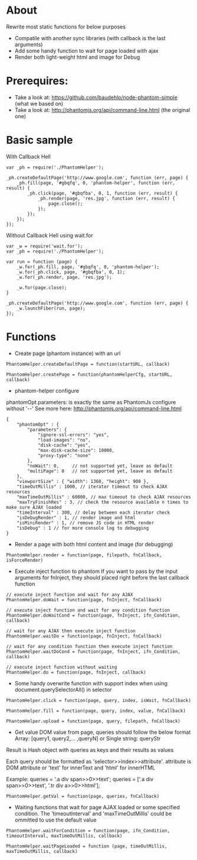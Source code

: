 # About

Rewrite most static functions for below purposes

* Compatile with another sync libraries (with callback is the last arguments)
* Add some handy function to wait for page loaded with ajax
* Render both light-weight html and image for Debug

# Prerequires: 

* Take a look at: https://github.com/baudehlo/node-phantom-simple (what we based on)
* Take a look at: http://phantomjs.org/api/command-line.html (the original one)


# Basic sample

With Callback Hell

```
var _ph = require('./PhantomHelper');

_ph.createDefaultPage('http://www.google.com', function (err, page) {
	_ph.fill(page, '#gbqfq', 0, 'phantom-helper', function (err, result) {
		_ph.click(page, '#gbqfba', 0, 1, function (err, result) { 
			_ph.render(page, 'res.jpg', function (err, result) { 
				page.close();
			});
		});
	});
});

```

Without Callback Hell using wait.for

```
var _w = require('wait.for');
var _ph = require('./PhantomHelper');

var run = function (page) {
	_w.for(_ph.fill, page, '#gbqfq', 0, 'phantom-helper');
	_w.for(_ph.click, page, '#gbqfba', 0, 1);
	_w.for(_ph.render, page, 'res.jpg');

	_w.for(page.close);
}

_ph.createDefaultPage('http://www.google.com', function (err, page) {
	_w.launchFiber(run, page);
});

```

# Functions

* Create page (phantom instance) with an url

```
PhantomHelper.createDefaultPage = function(startURL, callback)

PhantomHelper.createPage = function(phantomHelperCfg, startURL, callback)
```

* phantom-helper configure

phantomOpt.parameters: is exactly the same as PhantomJs configure without '--'
See more here: http://phantomjs.org/api/command-line.html

```
{   
	"phantomOpt" : {		
		"parameters": {
			"ignore-ssl-errors": "yes",
			"load-images": "no",
			"disk-cache": "yes",
			"max-disk-cache-size": 10000,
			"proxy-type": "none"
		},
		"noWait": 0,     // not supported yet, leave as default
		"multiPage": 0   // not supported yet, leave as default
	},
	"viewportSize" : { "width": 1360, "height": 900 },
	"timeOutMillis" : 1000, // iterator timeout to check AJAX resources
	"maxTimeOutMillis" : 60000, // max timeout to check AJAX resources
	"maxTryFinishRes" : 3, // check the resource available n times to make sure AJAX loaded
	"timeInterval" : 300, // delay between each iterator check
	"isDebugRender" : 1, // render image and html
	"isMiniRender" : 1, // remove JS code in HTML render
	"isDebug" : 1 // for more console log to debugging
}
```


* Render a page with both html content and image (for debugging)

```
PhantomHelper.render = function(page, filepath, fnCallback, isForceRender)
```

* Execute inject function to phantom
If you want to pass by the input arguments for fnInject, they should placed right before the last callback function

```
// execute inject function and wait for any AJAX
PhantomHelper.doWait = function(page, fnInject, fnCallback)

// execute inject function and wait for any condition function
PhantomHelper.doWaitCond = function(page, fnInject, ifn_Condition, callback)

// wait for any AJAX then execute inject function
PhantomHelper.waitDo = function(page, fnInject, fnCallback)

// wait for any condition function then execute inject function
PhantomHelper.waitDoCond = function(page, fnInject, ifn_Condition, callback)

// execute inject function without waiting
PhantomHelper.do = function(page, fnInject, callback)
```

* Some handy overwrite function with support index when using document.querySelectorAll() in selector

```
PhantomHelper.click = function(page, query, index, isWait, fnCallback)

PhantomHelper.fill = function(page, query, index, value, fnCallback)

PhantomHelper.upload = function(page, query, filepath, fnCallback)
```

* Get value DOM value from page, queries should follow the below format
   Array: [query1, query2,... ,queryN]
   or
   Single string: queryStr

 Result is Hash object with queries as keys and their results as values

 Each query should be formatted as 'selector>>index>>attribute'.
 attribute is DOM attribute or 'text' for innerText and 'html' for innerHTML

 Example:
    queries = '.a div span>>0>>text';
    queries = ['.a div span>>0>>text', '.tr div a>>0>>html'];

```
PhantomHelper.getVal = function(page, queries, fnCallback)
```

* Waiting functions that wait for page AJAX loaded or some specified condition. The 'timeoutInterval' and 'maxTimeOutMillis' could be ommitted to use the default value

```
PhantomHelper.waitForCondition = function(page, ifn_Condition, timeoutInterval, maxTimeOutMillis, callback)

PhantomHelper.waitPageLoaded = function (page, timeOutMillis, maxTimeOutMillis, callback)
```
